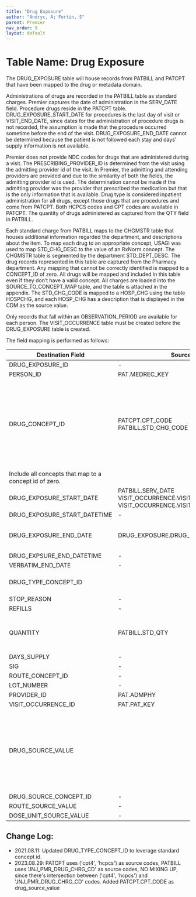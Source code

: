 ```yaml
---
title: "Drug Exposure"
author: "Andryc, A; Fortin, S"
parent: Premier
nav_order: 9
layout: default
---
```


# Table Name: Drug Exposure

The DRUG_EXPOSURE table will house records from PATBILL and PATCPT that have been mapped to the drug or metadata domain. 

Administrations of drugs are recorded in the PATBILL table as standard charges.  Premier captures the date of administration in the SERV_DATE field. Procedure drugs reside in the PATCPT table. DRUG_EXPOSURE_START_DATE for procedures is the last day of visit or VISIT_END_DATE, since dates for the administration of procedure drugs is not recorded, the assumption is made that the procedure occurred sometime before the end of the visit. DRUG_EXPOSURE_END_DATE cannot be determined because the patient is not followed each stay and days’ supply information is not available.  

Premier does not provide NDC codes for drugs that are administered during a visit. The PRESCRIBING_PROVIDER_ID is determined from the visit using the admitting provider id of the visit. In Premier, the admitting and attending providers are provided and due to the similarity of both the fields, the admitting provider id is used. The determination cannot be made if the admitting provider was the provider that prescribed the medication but that is the only information that is available. Drug type is considered inpatient administration for all drugs, except those drugs that are procedures and come from PATCPT. Both HCPCS codes and CPT codes are available in PATCPT. The quantity of drugs administered as captured from the QTY field in PATBILL. 

Each standard charge from PATBILL maps to the CHGMSTR table that houses additional information regarded the department, and descriptions about the item. To map each drug to an appropriate concept, USAGI was used to map STD_CHG_DESC to the value of an RxNorm concept. The CHGMSTR table is segmented by the department STD_DEPT_DESC. The drug records represented in this table are captured from the Pharmacy department. Any mapping that cannot be correctly identified is mapped to a CONCEPT_ID of zero. All drugs will be mapped and included in this table even if they don’t have a valid concept. All charges are loaded into the SOURCE_TO_CONCEPT_MAP table, and the table is attached in the appendix. The STD_CHG_CODE is mapped to a HOSP_CHG using the table HOSPCHG, and each HOSP_CHG has a description that is displayed in the CDM as the source value. 

Only records that fall within an OBSERVATION_PERIOD are available for each person. The VISIT_OCCURRENCE table must be created before the DRUG_EXPOSURE table is created.

The field mapping is performed as follows:

| Destination Field | Source Field | Applied Rule | Comment |
| --- | --- | --- | --- |
| DRUG_EXPOSURE_ID | - | System generated |  |
| PERSON_ID | PAT.MEDREC_KEY |  |  |
| DRUG_CONCEPT_ID | PATCPT.CPT_CODE <br>  PATBILL.STD_CHG_CODE | QUERY for PATCPT:  SOURCE TO STANDARD: SELECT TARGET_CONCEPT_ID FROM CTE_VOCAB_MAP WHERE SOURCE_VOCABULARY_ID IN ('CPT4', 'HCPCS') AND TARGET_DOMAIN_ID = 'Drug' <br><br> QUERY for PATBILL: SOURCE TO STANDARD: SELECT TARGET_CONCEPT_ID FROM CTE_VOCAB_MAP WHERE SOURCE_VOCABULARY_ID IN ('JNJ_PMR_DRUG_CHRG_CD') AND TARGET_DOMAIN_ID = 'Drug' 
 | Include all concepts that map to a concept id of zero. |
| DRUG_EXPOSURE_START_DATE | PATBILL.SERV_DATE VISIT_OCCURRENCE.VISIT_START_DATE Or VISIT_OCCURRENCE.VISIT_END_DATE | If drug is from PATBILL use SERV_DATE <br>If drug comes from PATCPT then use visit end date |  |
| DRUG_EXPOSURE_START_DATETIME | - | NULL |  |
| DRUG_EXPOSURE_END_DATE | DRUG_EXPOSURE.DRUG_EXPOSURE_START_DATE | DRUG_EXPOSURE.DRUG_EXPOSURE_START_DATE | Now a required field. No info on days supply, so set same date as drug_exposure_start_date |
| DRUG_EXPSURE_END_DATETIME | - | NULL |  |
| VERBATIM_END_DATE | - | NULL |  |
| DRUG_TYPE_CONCEPT_ID |  | All records within the drug_exposure table should have a drug_type_concept_id = 32875 (Provider financial system) |  |
| STOP_REASON | - | NULL |  |
| REFILLS | - | NULL |  |
| QUANTITY | PATBILL.STD_QTY |  | Value is applied only to records that come from PATBILL, else records from PATCPT or PATICD are NULL |
| DAYS_SUPPLY | - | NULL |  |
| SIG | - | NULL |  |
| ROUTE_CONCEPT_ID | - | NULL |  |
| LOT_NUMBER | - | NULL |  |
| PROVIDER_ID | PAT.ADMPHY | NULL |  |
| VISIT_OCCURRENCE_ID | PAT.PAT_KEY |  |  |
| DRUG_SOURCE_VALUE |  | For PATBILL table: <br> SELECT SOURCE_VALUE FROM (SELECT CONCAT(STD_CHG_DESC, ' / ', HOSP_CHG_DESC) AS SOURCE_VALUE FROM PATBILL A <br> JOIN CHGMSTR B ON A.STD_CHG_CODE=B.STD_CHG_CODE <br> JOIN hospchg C ON A.hosp_chg_id=C.hosp_chg_id ) A <br><br> for PATCPT table: <br> PATCPT.CPT_CODE|  |
| DRUG_SOURCE_CONCEPT_ID | - | NULL |  |
| ROUTE_SOURCE_VALUE | - | NULL |  |
| DOSE_UNIT_SOURCE_VALUE | - | NULL |  |

## Change Log:
* 2021.08.11:  Updated DRUG_TYPE_CONCEPT_ID to leverage standard concept id.
* 2023.08.29: PATCPT uses ('cpt4', 'hcpcs') as source codes, PATBILL uses 'JNJ_PMR_DRUG_CHRG_CD' as source codes, NO MIXING UP, since there's intersection between ('cpt4', 'hcpcs') and 'JNJ_PMR_DRUG_CHRG_CD' codes. Added PATCPT.CPT_CODE as drug_source_value